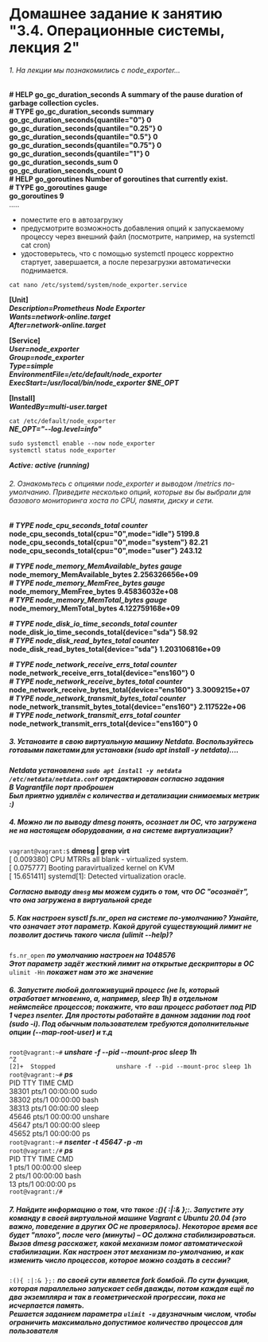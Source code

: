 # Домашнее задание к занятию "3.4. Операционные системы, лекция 2"


###### 1. На лекции мы познакомились с node_exporter...  


**# HELP go_gc_duration_seconds A summary of the pause duration of garbage collection cycles.**  
**# TYPE go_gc_duration_seconds summary**  
**go_gc_duration_seconds{quantile="0"} 0**   
**go_gc_duration_seconds{quantile="0.25"} 0**  
**go_gc_duration_seconds{quantile="0.5"} 0**  
**go_gc_duration_seconds{quantile="0.75"} 0**  
**go_gc_duration_seconds{quantile="1"} 0**  
**go_gc_duration_seconds_sum 0**  
**go_gc_duration_seconds_count 0**  
**# HELP go_goroutines Number of goroutines that currently exist.**  
**# TYPE go_goroutines gauge**  
**go_goroutines 9**  
.....
 - поместите его в автозагрузку
 - предусмотрите возможность добавления опций к запускаемому процессу через внешний файл (посмотрите, например, на systemctl cat cron)  
 - удостоверьтесь, что с помощью systemctl процесс корректно стартует, завершается, а после перезагрузки автоматически поднимается.

`cat nano /etc/systemd/system/node_exporter.service`

**[Unit]**  
***Description=Prometheus Node Exporter***  
***Wants=network-online.target***  
***After=network-online.target***

**[Service]**  
***User=node_exporter***  
***Group=node_exporter***  
***Type=simple***  
***EnvironmentFile=/etc/default/node_exporter***  
***ExecStart=/usr/local/bin/node_exporter $NE_OPT***

**[Install]**  
***WantedBy=multi-user.target***

`cat /etc/default/node_exporter`  
***NE_OPT="--log.level=info"***


`sudo systemctl enable --now node_exporter`  
`systemctl status node_exporter`

***Active: active  (running)***
###### 2. Ознакомьтесь с опциями node_exporter и выводом /metrics по-умолчанию. Приведите несколько опций, которые вы бы выбрали для базового мониторинга хоста по CPU, памяти, диску и сети.
***# TYPE node_cpu_seconds_total counter***  
**node_cpu_seconds_total{cpu="0",mode="idle"} 5199.8**  
**node_cpu_seconds_total{cpu="0",mode="system"} 82.21**  
**node_cpu_seconds_total{cpu="0",mode="user"} 243.12**

***# TYPE node_memory_MemAvailable_bytes gauge***  
**node_memory_MemAvailable_bytes 2.256326656e+09**  
***# TYPE node_memory_MemFree_bytes gauge***  
**node_memory_MemFree_bytes 9.45836032e+08**  
***# TYPE node_memory_MemTotal_bytes gauge***  
**node_memory_MemTotal_bytes 4.122759168e+09**  

***# TYPE node_disk_io_time_seconds_total counter***  
**node_disk_io_time_seconds_total{device="sda"} 58.92**  
***# TYPE node_disk_read_bytes_total counter***  
**node_disk_read_bytes_total{device="sda"} 1.203106816e+09**

***# TYPE node_network_receive_errs_total counter***  
**node_network_receive_errs_total{device="ens160"} 0**  
***# TYPE node_network_receive_bytes_total counter***  
**node_network_receive_bytes_total{device="ens160"} 3.3009215e+07**  
***# TYPE node_network_transmit_bytes_total counter***  
**node_network_transmit_bytes_total{device="ens160"} 2.117522e+06**  
***# TYPE node_network_transmit_errs_total counter***  
**node_network_transmit_errs_total{device="ens160"} 0**

 
##### 3. Установите в свою виртуальную машину Netdata. Воспользуйтесь готовыми пакетами для установки (sudo apt install -y netdata)....

***Netdata установлена `sudo apt install -y netdata`***  
***`/etc/netdata/netdata.conf` отредактирован согласно задания***  
***В Vagrantfile порт проброшен***  
***Был приятно удивлён с количества и детализации снимаемых метрик :)***


##### 4. Можно ли по выводу dmesg понять, осознает ли ОС, что загружена не на настоящем оборудовании, а на системе виртуализации?

`vagrant@vagrant:$` **dmesg | grep virt**  
[    0.009380] CPU MTRRs all blank - virtualized system.  
[    0.075777] Booting paravirtualized kernel on KVM  
[   15.651411] systemd[1]: Detected virtualization oracle.  

***Согласно выводу `dmesg` мы можем судить о том, что ОС "осознаёт", что она загружена в виртуальной среде***


##### 5. Как настроен sysctl fs.nr_open на системе по-умолчанию? Узнайте, что означает этот параметр. Какой другой существующий лимит не позволит достичь такого числа (ulimit --help)?

`fs.nr_open` ***по умолчанию настроен на 1048576***  
***Этот параметр задёт жесткий лимит на открытые дескрипторы в ОС***  
`ulimit -Hn` ***покажет нам это же значение***


##### 6. Запустите любой долгоживущий процесс (не ls, который отработает мгновенно, а, например, sleep 1h) в отдельном неймспейсе процессов; покажите, что ваш процесс работает под PID 1 через nsenter. Для простоты работайте в данном задании под root (sudo -i). Под обычным пользователем требуются дополнительные опции (--map-root-user) и т.д

`root@vagrant:~#` ***unshare -f --pid --mount-proc sleep 1h***  
`^Z`   
`[2]+  Stopped                 unshare -f --pid --mount-proc sleep 1h`  
`root@vagrant:~#` ***ps***  
    PID TTY          TIME CMD  
  38301 pts/1    00:00:00 sudo  
  38302 pts/1    00:00:00 bash  
  38313 pts/1    00:00:00 sleep  
  45646 pts/1    00:00:00 unshare  
  45647 pts/1    00:00:00 sleep  
  45652 pts/1    00:00:00 ps  
`root@vagrant:~#` ***nsenter -t 45647 -p -m***  
`root@vagrant:/#` ***ps***  
    PID TTY          TIME CMD  
      1 pts/1    00:00:00 sleep  
      2 pts/1    00:00:00 bash  
     13 pts/1    00:00:00 ps  
`root@vagrant:/#`


##### 7. Найдите информацию о том, что такое :(){ :|:& };:. Запустите эту команду в своей виртуальной машине Vagrant с Ubuntu 20.04 (это важно, поведение в других ОС не проверялось). Некоторое время все будет "плохо", после чего (минуты) – ОС должна стабилизироваться. Вызов dmesg расскажет, какой механизм помог автоматической стабилизации. Как настроен этот механизм по-умолчанию, и как изменить число процессов, которое можно создать в сессии?

`:(){ :|:& };:` ***по своей сути является fork бомбой. По сути функция, которая параллельно запускает себя дважды, потом каждая ещё по два экземпляра и так в геометрической прогрессии, пока не исчерпается память.***  
***Решается заданием параметра `ulimit -u` двузначным числом, чтобы ограничить максимально допустимое количество процессов для пользователя***
